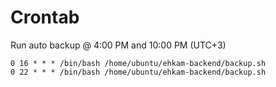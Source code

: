 # Crontab
Run auto backup @ 4:00 PM and 10:00 PM (UTC+3)

```
0 16 * * * /bin/bash /home/ubuntu/ehkam-backend/backup.sh
0 22 * * * /bin/bash /home/ubuntu/ehkam-backend/backup.sh
```